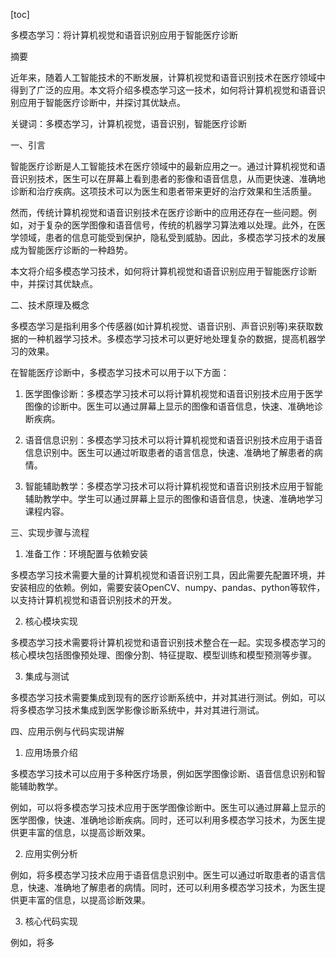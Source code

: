 
[toc]                    
                
                
多模态学习：将计算机视觉和语音识别应用于智能医疗诊断

摘要

近年来，随着人工智能技术的不断发展，计算机视觉和语音识别技术在医疗领域中得到了广泛的应用。本文将介绍多模态学习这一技术，如何将计算机视觉和语音识别应用于智能医疗诊断中，并探讨其优缺点。

关键词：多模态学习，计算机视觉，语音识别，智能医疗诊断

一、引言

智能医疗诊断是人工智能技术在医疗领域中的最新应用之一。通过计算机视觉和语音识别技术，医生可以在屏幕上看到患者的影像和语音信息，从而更快速、准确地诊断和治疗疾病。这项技术可以为医生和患者带来更好的治疗效果和生活质量。

然而，传统计算机视觉和语音识别技术在医疗诊断中的应用还存在一些问题。例如，对于复杂的医学图像和语音信号，传统的机器学习算法难以处理。此外，在医学领域，患者的信息可能受到保护，隐私受到威胁。因此，多模态学习技术的发展成为智能医疗诊断的一种趋势。

本文将介绍多模态学习技术，如何将计算机视觉和语音识别应用于智能医疗诊断中，并探讨其优缺点。

二、技术原理及概念

多模态学习是指利用多个传感器(如计算机视觉、语音识别、声音识别等)来获取数据的一种机器学习技术。多模态学习技术可以更好地处理复杂的数据，提高机器学习的效果。

在智能医疗诊断中，多模态学习技术可以用于以下方面：

1. 医学图像诊断：多模态学习技术可以将计算机视觉和语音识别技术应用于医学图像的诊断中。医生可以通过屏幕上显示的图像和语音信息，快速、准确地诊断疾病。

2. 语音信息识别：多模态学习技术可以将计算机视觉和语音识别技术应用于语音信息识别中。医生可以通过听取患者的语言信息，快速、准确地了解患者的病情。

3. 智能辅助教学：多模态学习技术可以将计算机视觉和语音识别技术应用于智能辅助教学中。学生可以通过屏幕上显示的图像和语音信息，快速、准确地学习课程内容。

三、实现步骤与流程

1. 准备工作：环境配置与依赖安装

多模态学习技术需要大量的计算机视觉和语音识别工具，因此需要先配置环境，并安装相应的依赖。例如，需要安装OpenCV、numpy、pandas、python等软件，以支持计算机视觉和语音识别技术的开发。

2. 核心模块实现

多模态学习技术需要将计算机视觉和语音识别技术整合在一起。实现多模态学习的核心模块包括图像预处理、图像分割、特征提取、模型训练和模型预测等步骤。

3. 集成与测试

多模态学习技术需要集成到现有的医疗诊断系统中，并对其进行测试。例如，可以将多模态学习技术集成到医学影像诊断系统中，并对其进行测试。

四、应用示例与代码实现讲解

1. 应用场景介绍

多模态学习技术可以应用于多种医疗场景，例如医学图像诊断、语音信息识别和智能辅助教学。

例如，可以将多模态学习技术应用于医学图像诊断中。医生可以通过屏幕上显示的医学图像，快速、准确地诊断疾病。同时，还可以利用多模态学习技术，为医生提供更丰富的信息，以提高诊断效果。

2. 应用实例分析

例如，将多模态学习技术应用于语音信息识别中。医生可以通过听取患者的语言信息，快速、准确地了解患者的病情。同时，还可以利用多模态学习技术，为医生提供更丰富的信息，以提高诊断效果。

3. 核心代码实现

例如，将多

